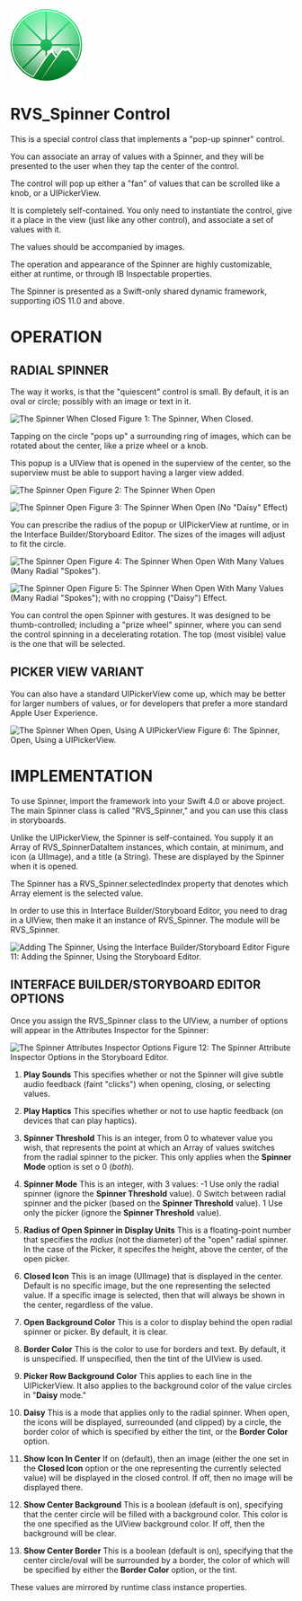 ![Spinner Icon](icon.png)

RVS_Spinner Control
==========
This is a special control class that implements a "pop-up spinner" control.

You can associate an array of values with a Spinner, and they will be presented to the user when they tap the center of the control.

The control will pop up either a "fan" of values that can be scrolled like a knob, or a UIPickerView.

It is completely self-contained. You only need to instantiate the control, give it a place in the view (just like any other control), and associate a set of values with it.

The values should be accompanied by images.

The operation and appearance of the Spinner are highly customizable, either at runtime, or through IB Inspectable properties.

The Spinner is presented as a Swift-only shared dynamic framework, supporting iOS 11.0 and above.

OPERATION
=========
RADIAL SPINNER
---------------------
The way it works, is that the "quiescent" control is small. By default, it is an oval or circle; possibly with an image or text in it.

![The Spinner When Closed](doc-images/Closed.png)
Figure 1: The Spinner, When Closed.

Tapping on the circle "pops up" a surrounding ring of images, which can be rotated about the center, like a prize wheel or a knob.

This popup is a UIView that is opened in the superview of the center, so the superview must be able to support having a larger view added.

![The Spinner Open](doc-images/OpenLargeDaisy.png)
Figure 2: The Spinner When Open

![The Spinner Open](doc-images/OpenLargeNonDaisy.png)
Figure 3: The Spinner When Open (No "Daisy" Effect)

You can prescribe the radius of the popup or UIPickerView at runtime, or in the Interface Builder/Storyboard Editor. The sizes of the images will adjust to fit the circle.

![The Spinner Open](doc-images/OpenSmallDaisy.png)
Figure 4: The Spinner When Open With Many Values (Many Radial "Spokes").

![The Spinner Open](doc-images/OpenSmallNonDaisy.png)
Figure 5: The Spinner When Open With Many Values (Many Radial "Spokes"); with no cropping ("Daisy") Effect.

You can control the open Spinner with gestures. It was designed to be thumb-controlled; including a "prize wheel" spinner, where you can send the control spinning in a decelerating rotation. The top (most visible) value is the one that will be selected.

PICKER VIEW VARIANT
---------------------------
You can also have a standard UIPickerView come up, which may be better for larger numbers of values, or for developers that prefer a more standard Apple User Experience.

![The Spinner When Open, Using A UIPickerView](doc-images/OpenPicker.png)
Figure 6: The Spinner, Open, Using a UIPickerView.

IMPLEMENTATION
==============
To use Spinner, import the framework into your Swift 4.0 or above project. The main Spinner class is called "RVS_Spinner," and you can use this class in storyboards.

Unlike the UIPickerView, the Spinner is self-contained. You supply it an Array of RVS_SpinnerDataItem instances, which contain, at minimum, and icon (a UIImage), and a title (a String). These are displayed by the Spinner when it is opened.

The Spinner has a  RVS_Spinner.selectedIndex property that denotes which Array element is the selected value.

In order to use this in Interface Builder/Storyboard Editor, you need to drag in a UIView, then make it an instance of RVS_Spinner. The module will be RVS_Spinner.

![Adding The Spinner, Using the Interface Builder/Storyboard Editor](doc-images/StoryboardEditor.png)
Figure 11: Adding the Spinner, Using the Storyboard Editor.

INTERFACE BUILDER/STORYBOARD EDITOR OPTIONS
-----------------------------------------------------------------
Once you assign the RVS_Spinner class to the UIView, a number of options will appear in the Attributes Inspector for the Spinner:

![The Spinner Attributes Inspector Options](doc-images/SpinnerOptions.png)
Figure 12: The Spinner Attribute Inspector Options in the Storyboard Editor.

1. **Play Sounds**
This specifies whether or not the Spinner will give subtle audio feedback (faint "clicks") when opening, closing, or selecting values.

2. **Play Haptics**
This specifies whether or not to use haptic feedback (on devices that can play haptics).

3. **Spinner Threshold**
This is an integer, from 0 to whatever value you wish, that represents the point at which an Array of values switches from the radial spinner to the picker. This only applies when the **Spinner Mode** option is set o 0 (*both*).

4. **Spinner Mode**
This is an integer, with 3 values:
    -1 Use only the radial spinner (ignore the **Spinner Threshold** value).
    0  Switch between radial spinner and the picker (based on the **Spinner Threshold** value).
    1  Use only the picker (ignore the **Spinner Threshold** value).

5. **Radius of Open Spinner in Display Units**
This is a floating-point number that specifies the *radius* (not the diameter) of the "open" radial spinner. In the case of the Picker, it specifes the height, above the center, of the open picker.

6. **Closed Icon**
This is an image (UIImage) that is displayed in the center. Default is no specific image, but the one representing the selected value. If a specific image is selected, then that will always be shown in the center, regardless of the value.

7. **Open Background Color**
This is a color to display behind the open radial spinner or picker. By default, it is clear.

8. **Border Color**
This is the color to use for borders and text. By default, it is unspecified. If unspecified, then the tint of the UIView is used.

9. **Picker Row Background Color**
This applies to each line in the UIPickerView. It also applies to the background color of the value circles in "**Daisy** mode."

10. **Daisy**
This is a mode that applies only to the radial spinner. When open, the icons will be displayed, surreounded (and clipped) by a circle, the border color of which is specified by either the tint, or the **Border Color** option.

11. **Show Icon In Center**
If on (default), then an image (either the one set in the **Closed Icon** option or the one representing the currently selected value) will be displayed in the closed control. If off, then no image will be displayed there.

12. **Show Center Background**
This is a boolean (default is on), specifying that the center circle will be filled with a background color. This color is the one specified as the UIView background color. If off, then the background will be clear.

13. **Show Center Border**
This is a boolean (default is on), specifying that the center circle/oval will be surrounded by a border, the color of which will be specified by either the **Border Color** option, or the tint.

These values are mirrored by runtime class instance properties.
